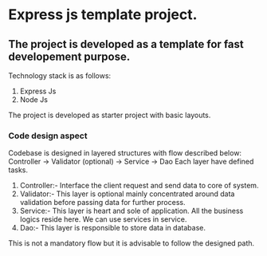 # Express js template project.
## The project is developed as a template for fast developement purpose.
Technology stack is as follows:
1. Express Js
2. Node Js

The project is developed as starter project with basic layouts.
### Code design aspect
Codebase is designed in layered structures with flow described below:
Controller -> Validator (optional) -> Service -> Dao
Each layer have defined tasks.
1. Controller:- Interface the client request and send data to core of system.
2. Validator:- This layer is optional mainly concentrated around data validation before passing data for further process.
4. Service:- This layer is heart and sole of application. All the business logics reside here. We can use services in service.
5. Dao:- This layer is responsible to store data in database.

This is not a mandatory flow but it is advisable to follow the designed path.
